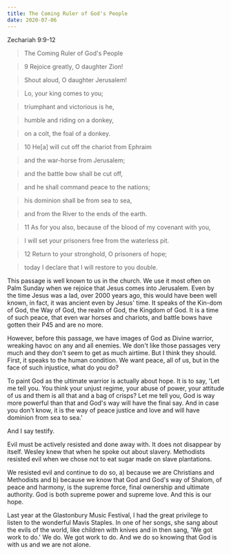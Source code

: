```yaml
---
title: The Coming Ruler of God's People
date: 2020-07-06
---
```



Zechariah 9:9-12

> The Coming Ruler of God's People

> 9 Rejoice greatly, O daughter Zion!

>    Shout aloud, O daughter Jerusalem!

> Lo, your king comes to you;

>    triumphant and victorious is he,

> humble and riding on a donkey,

>    on a colt, the foal of a donkey.

> 10 He[a] will cut off the chariot from Ephraim

>    and the war-horse from Jerusalem;

> and the battle bow shall be cut off,

>    and he shall command peace to the nations;

>  his dominion shall be from sea to sea,

>    and from the River to the ends of the earth.

> 11 As for you also, because of the blood of my covenant with you,

>    I will set your prisoners free from the waterless pit.

> 12 Return to your stronghold, O prisoners of hope;

>    today I declare that I will restore to you double.


This passage is well known to us in the church.  We use it most often on Palm Sunday when we rejoice that Jesus comes into
Jerusalem.
Even by the time Jesus was a lad, over 2000 years ago, this would have been well known, in fact, it was ancient even by
Jesus' time.  It speaks of the Kin-dom of God, the Way of God, the realm of God, the Kingdom of God.  It is a time of such
peace, that even war horses and chariots, and battle bows have gotten their P45 and are no more.

However, before this passage, we have images of God as Divine warrior, wreaking havoc on any and all enemies.  We don't 
like those passages very much and they don't seem to get as much airtime.  But I think they should.
First, it speaks to the human condition.  We want peace, all of us, but in the face of such injustice, what do you do?

To paint God as the ultimate warrior is actually about hope.  It is to say, 'Let me tell you.  You think your unjust regime,
your abuse of power, your attitude of us and them is all that and a bag of crisps?  Let me tell you, God is way more 
powerful than that and God's way will have the final say.  And in case you don't know, it is the way of peace justice and
love and will have dominion from sea to sea.'

And I say testify.

Evil must be actively resisted and done away with.  It does not disappear by itself.  Wesley knew that when he spoke out
about slavery.  Methodists resisted evil when we chose not to eat sugar made on slave plantations.

We resisted evil and continue to do so, a) because we are Christians and Methodists and b) because we know that God and
God's way of Shalom, of peace and harmony, is the supreme force, final ownership and ultimate authority.  God is both 
supreme power and supreme love.  And this is our hope.

Last year at the Glastonbury Music Festival, I had the great privilege to listen to the wonderful Mavis Staples.  In one of
her songs, she sang about the evils of the world, like children with knives and in then sang, 'We got work to do.'
We do.  We got work to do.  And we do so knowing that God is with us and we are not alone.

